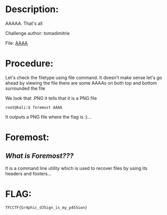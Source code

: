# Description:

AAAAA. That's all

Challenge author: tomadimitrie

File: [AAAA](https://github.com/palanioffcl/CTF-Writeups/TFCCTF/Forensics/AAAA)

# Procedure:

Let's check the filetype using file command. It doesn't make sense let's go ahead by viewing the file there are some AAAAs on both top and bottom surrounded the file

We look that .PNG it tells that it is a PNG file

```
root@kali:$ foremost AAAA
```

It outputs a PNG file where the flag is :)...

# Foremost:
***What is Foremost???***
-
It is a command line utility which is used to recover files by using its headers and footers...

# FLAG:

```TFCCTF{Gr4phic_d35ign_is_my_p455ion}```

